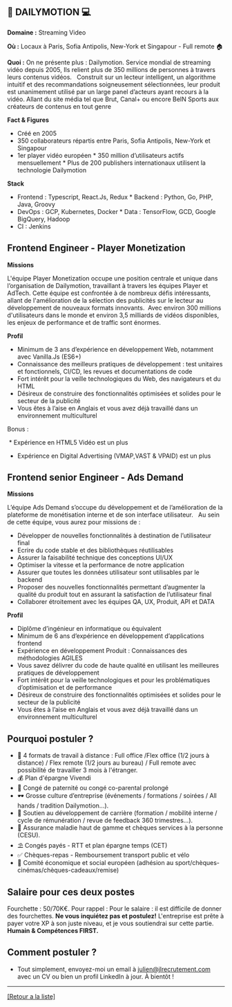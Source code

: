 ## 🎥 DAILYMOTION 💻

**Domaine :** Streaming Video

**Où :** Locaux à Paris, Sofia Antipolis, New-York et Singapour - Full remote 🏠

**Quoi :** On ne présente plus : Dailymotion. Service mondial de streaming vidéo depuis 2005, Ils relient plus de 350 millions de personnes à travers leurs contenus vidéos.   Construit sur un lecteur intelligent, un algorithme intuitif et des recommandations soigneusement sélectionnées, leur produit est unanimement utilisé par un large panel d’acteurs ayant recours à la vidéo. Allant du site média tel que Brut, Canal+ ou encore BeIN Sports aux créateurs de contenus en tout genre  

**Fact & Figures**

* Créé en 2005
* 350 collaborateurs répartis entre Paris, Sofia Antipolis, New-York et Singapour
* 1er player vidéo européen * 350 million d’utilisateurs actifs mensuellement * Plus de 200 publishers internationaux utilisent la technologie Dailymotion 

**Stack**

* Frontend : Typescript, React.Js, Redux * Backend : Python, Go, PHP, Java, Groovy
* DevOps : GCP, Kubernetes, Docker * Data : TensorFlow, GCD, Google BigQuery, Hadoop
* CI : Jenkins

## Frontend Engineer - Player Monetization

**Missions**

L'équipe Player Monetization occupe une position centrale et unique dans l’organisation de Dailymotion, travaillant à travers les équipes Player et AdTech. Cette équipe est confrontée à de nombreux défis intéressants, allant de l'amélioration de la sélection des publicités sur le lecteur au développement de nouveaux formats innovants.  Avec environ 300 millions d'utilisateurs dans le monde et environ 3,5 milliards de vidéos disponibles, les enjeux de performance et de traffic sont énormes.

**Profil**

* Minimum de 3 ans d’expérience en développement Web, notamment avec Vanilla.Js (ES6+)
* Connaissance des meilleurs pratiques de développement : test unitaires et fonctionnels, CI/CD, les revues et documentations de code
* Fort intérêt pour la veille technologiques du Web, des navigateurs et du HTML
* Désireux de construire des fonctionnalités optimisées et solides pour le secteur de la publicité
* Vous êtes à l’aise en Anglais et vous avez déjà travaillé dans un environnement multiculturel 

Bonus : 

 * Expérience en HTML5 Vidéo est un plus 
* Expérience en Digital Advertising (VMAP,VAST & VPAID) est un plus


## Frontend senior Engineer - Ads Demand

**Missions** 

L’équipe Ads Demand s’occupe du développement et de l’amélioration de la plateforme de monétisation interne et de son interface utilisateur.   Au sein de cette équipe, vous aurez pour missions de :  
* Développer de nouvelles fonctionnalités à destination de l’utilisateur final
* Ecrire du code stable et des bibliothèques réutilisables
* Assurer la faisabilité technique des conceptions UI/UX
* Optimiser la vitesse et la performance de notre application
* Assurer que toutes les données utilisateur sont utilisables par le backend
* Proposer des nouvelles fonctionnalités permettant d’augmenter la qualité du produit tout en assurant la satisfaction de l’utilisateur final
* Collaborer étroitement avec les équipes QA, UX, Produit, API et DATA 

**Profil**

* Diplôme d’ingénieur en informatique ou équivalent
* Minimum de 6 ans d’expérience en développement d’applications frontend 
* Expérience en développement Produit : Connaissances des méthodologies AGILES
* Vous savez délivrer du code de haute qualité en utilisant les meilleures pratiques de développement
* Fort intérêt pour la veille technologiques et pour les problématiques d’optimisation et de performance
* Désireux de construire des fonctionnalités optimisées et solides pour le secteur de la publicité
* Vous êtes à l’aise en Anglais et vous avez déjà travaillé dans un environnement multiculturel 

## Pourquoi postuler ?

* 🏡 4 formats de travail à distance : Full office /Flex office (1/2 jours à distance) / Flex remote (1/2 jours au bureau) / Full remote avec possibilité de travailler 3 mois à l'étranger.
* 💰 Plan d'épargne Vivendi 
* 🍼 Congé de paternité ou congé co-parental prolongé 
* 🕶️ Grosse culture d’entreprise (événements / formations / soirées / All hands / tradition Dailymotion...). 
* 🚀 Soutien au développement de carrière (formation / mobilité interne / cycle de rémunération / revue de feedback 360 trimestres...).
* 🏥 Assurance maladie haut de gamme et chèques services à la personne (CESU).
* ⛱️ Congés payés - RTT et plan épargne temps (CET)
* ✅ Chèques-repas - Remboursement transport public et vélo 
* 🎡 Comité économique et social européen (adhésion au sport/chèques-cinémas/chèques-cadeaux/remise)


## Salaire pour ces deux postes 

Fourchette : 50/70K€.
Pour rappel :  Pour le salaire : il est difficile de donner des fourchettes. **Ne vous inquiétez pas et postulez!** L'entreprise est prête à payer votre XP à son juste niveau, et je vous soutiendrai sur cette partie. **Humain & Compétences FIRST.**

## Comment postuler ? 

* Tout simplement, envoyez-moi un email à julien@jlrecrutement.com avec un CV ou bien un profil LinkedIn à jour. À bientôt !

----
<a href="https://github.com/jlondiche/job-board-php/blob/master/README.md">[Retour a la liste]</a>

